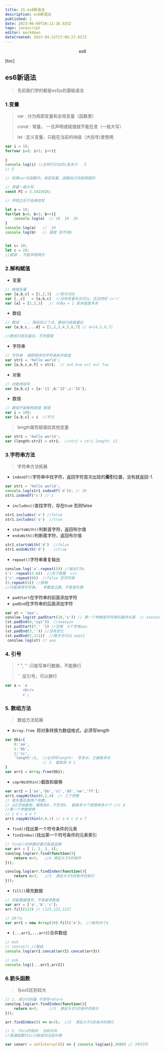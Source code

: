 ```yaml
---
title: 15.es6新语法
description: es6新语法
published: 1
date: 2023-06-09T10:13:16.925Z
tags: javascript
editor: markdown
dateCreated: 2023-04-22T17:09:27.017Z
---
```


<center>es6</center>

[toc]

## es6新语法

> 先前我们学的都是es5js的基础语法



### 1.变量

> var   : 分为局部变量和全局变量（函数里）
>
> const  : 常量， 一旦声明或赋值就不能在变（一般大写）
>
> let :   定义变量，只能在当前的块级（大括号)里使用

```js
var i = 10;
for(var i=0; i<5; i++){
    
}
console.log(i) //这样打印出的i是多少   5
// 5 

// 如果var在函数内，局部变量，函数执行完就销毁的
```

```js
// 常量一般大写
const PI = 3.1415926;

// 声明之后不会再改变
```

```js
let a = 10;
for(let b=0; b<3; b++){
    console.log(a)  // 10  10  10
}
console.log(a)   //  10
console.log(b)   // 报错 找不到b 


let c= 10;
let c = 20;
//报错 ，不能声明两次
```



### 2.解构赋值

* 变量

```js
// 赋值变量
var [a,b,c] = [1,2,3]  //依次对应
var [,,c]   = [a,b,c]  //没有变量名也可以，还没想好 c='c'
var [a] = [1,2,3]   // 只有a = 1 其余值是多余
```

* 数组

```js
// 数组  ... 再前加三个点，数组只能再最后
var [a,b,c,...d] = [1,2,3,4,5,6,7] // d=[4,5,6,7]

//数组只能在最后，不然报错
```

* 字符串

```js
// 字符串  按照顺序将字符串拆开赋值
var str1 = 'hello world';
var [a,b,c,e,f] = str1;  // a=h b=e c=l e=l f=o 
```

* 对象

```js
// 对象用括号
var {a,b,c} = {a:'11',b:'22',c:'33'};
```

* 数值

```js
// 数组不能解构赋值 报错
var i = 100;
var [a,b,c] = i  //不行
```

> length属性赋值给其他变量

```js
var str1 = 'hello world';
var (length:str2) = str1;  //str2 = str1.length; 11
```



### 3.字符串方法

> 字符串方法拓展

* `indexOf()`字符串中找字符，返回字符首次出现的**索引**位置，没有就返回-1.

```js
var str1 = 'hello world';
console.log(str1.indexOf('d')); // 10
str1.indexOf('x') //-1
```

* `includes()`查找字符，存在true 否则false

```js
str1.includes('x') //false
str1.includes('o')  //true
```

* `startsWith()`判断首字符，返回布尔值
* `endsWith()`判断尾字符，返回布尔值

```js
str1.startsWith('d')  //false
str1.endsWith('d')    //true
```

* `repeat()`字符串重复输出

```js
consloe.log('a'.repeat(5)) //输出5次a
('c'.repeat(3.6))  //向下取整  ccc
('c'.repeat(0))  //false 空字符串
(5,repeat(5)) //报错
//只能使用字符串，  参数是正数，不能是负数
```

* `padStart`在字符串的前面添加字符
* `padEnd`在字符串的后面添加字符

```js
var st = 'aaa';
consloe.log(st.padStart(10,'x')) // 第一个参数是字符串的最终长度  // xxxxxxxaaa 
(st.padEnd(6,'xyz'))  //aaaxyzx
(st.padStart(7,' ')) //空格  4个空格aaa
(st.padEnd(3,'')) //没有变化
(st.padEnd(5,111))  //数字也可以 aaa11
 consloe.log(st) // aaa
```



### 4. 引号

> " ", ''  :只能写单行数据，不能换行
>
> ``  :反引号，可以换行

```js
var a = `a
        <br/>
        c`;
```



### 5. 数组方法

> 数组方法拓展

* `Array.from `将对象转换为数组格式，必须写length

```js
var Ob1={
  	0:'aa',
    1:'bb',
    2:'cc',
    'length':3,  //必须写length:  写多长，它截取多长
    			 // 2  截取到 0 1 
}
var arr1 = Array.from(Ob1);  
```

* `coprWidthin()`截取和替换

```js
var arr2 = ['aa','bb','cc','dd','ee','ff'];
arr1.copyWithin(0,2,4)  // 三个参数
// 首先看后面两个参数，
// 从2开始截取，截取到4，不包含4， 截取多少个就替换多少个 //c d 
//第一个参数替换 
// c d c d e f
arr1.copyWithin(4,0,1) // a b c d a f
```

* `find()`找出第一个符号条件的元素
* `findIndex()`找出第一个符号条件的元素索引

```js
// find()的参数好像只能是函数
var arr = [ 1, 2, 3, 4];
conslog.log(arr.find(function(){
    return n>3;   //4 满足大于3的条件
}));

conslog.log(arr.findIndex(function(){
    return n>3;   //3  满足大于3的条件的索引
}));
```

* `fill()`填充数据

```js
// 将新数据填充，不保留老数据
var arr = ['a','b','c'];
arr.fill(123) // [123,123,123] 

// 20个a
var arr1 = new Array(20).fill('a');  //填充20个a
```

* `[...arr1,...arr2]`合并数组

```js
// es5 
// concat() //数组
console.log(arr1.concat(arr2).concat(arr3))

// es6 
console.log([...arr1,arr2])
```



### 6.箭头函数

> 与es5区别较大

```js
// 1. 减少代码量 不用写return
conslog.log(arr.findIndex(function(){
    return n>3;     //3  满足大于3的条件的索引
}));

arr.findIndex(() => n>3);  //3  满足大于3的条件的索引

// 2. this的指向  当前对向
//普通函数this只能指向当前对象

var conarr = setInterval(() => { console.log(aa)},3000) // 3秒打印
```
